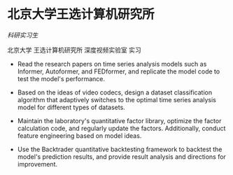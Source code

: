 # 北京大学王选计算机研究所

*科研实习生*

北京大学 王选计算机研究所 深度视频实验室 实习

- Read the research papers on time series analysis models such as Informer, Autoformer, and FEDformer, and replicate the model code to test the model's performance.

- Based on the ideas of video codecs, design a dataset classification algorithm that adaptively switches to the optimal time series analysis model for different types of datasets.

- Maintain the laboratory's quantitative factor library, optimize the factor calculation code, and regularly update the factors. Additionally, conduct feature engineering based on model ideas.

- Use the Backtrader quantitative backtesting framework to backtest the model's prediction results, and provide result analysis and directions for improvement.
